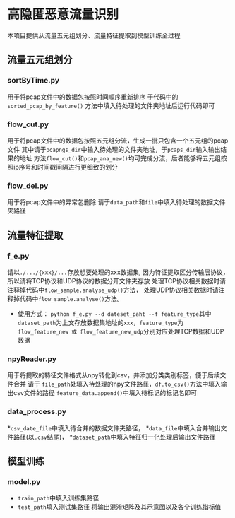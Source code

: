 # 高隐匿恶意流量识别
本项目提供从流量五元组划分、流量特征提取到模型训练全过程

## 流量五元组划分
### sortByTime.py
用于将pcap文件中的数据包按照时间顺序重新排序
于代码中的 ```sorted_pcap_by_feature()``` 方法中填入待处理的文件夹地址后运行代码即可

### flow_cut.py
用于将pcap文件中的数据包按照五元组分流，生成一批只包含一个五元组的pcap文件
其中请于```pcapngs_dir```中输入待处理的文件夹地址，于```pcaps_dir```输入输出结果的地址
方法```flow_cut()```和```pcap_ana_new()```均可完成分流，后者能够将五元组按照ip序号和时间戳间隔进行更细致的划分

### flow_del.py
用于将pcap文件中的异常包删除
请于```data_path```和```file```中填入待处理的数据文件夹路径

## 流量特征提取
### f_e.py
请以`./.../{xxx}/...`存放想要处理的xxx数据集, 因为特征提取区分传输层协议，所以请将TCP协议和UDP协议的数据分开文件夹存放
处理TCP协议相关数据时请注释掉代码中```flow_sample.analyse_udp()```方法，
处理UDP协议相关数据时请注释掉代码中```flow_sample.analyse()```方法。
* 使用方式：
` python f_e.py --d dateset_paht --f feature_type `其中`dataset_path`为上文存放数据集地址的`xxx`，`feature_type`为`flow_feature_new 或 flow_feature_new_udp`分别对应处理TCP数据和UDP数据
### npyReader.py
用于将提取的特征文件格式从npy转化到csv，并添加分类类别标签，便于后续文件合并
请于 `file_path`处填入待处理的npy文件路径，`df.to_csv()`方法中填入输出csv文件的路径
`feature_data.append()`中填入待标记的标记名即可
### data_process.py
*`csv_date_file`中填入待合并的数据文件夹路径，
*`data_file`中填入合并输出文件路径(以`.csv`结尾)，
*`dataset_path`中填入特征归一化处理后输出文件路径

## 模型训练
### model.py
* `train_path`中填入训练集路径
* `test_path`填入测试集路径
将输出混淆矩阵及其示意图以及各个训练指标值

